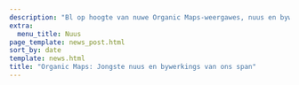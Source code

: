 ```yaml
---
description: "Bl op hoogte van nuwe Organic Maps-weergawes, nuus en bywerkings van ons span"
extra:
  menu_title: Nuus
page_template: news_post.html
sort_by: date
template: news.html
title: "Organic Maps: Jongste nuus en bywerkings van ons span"
---
```

